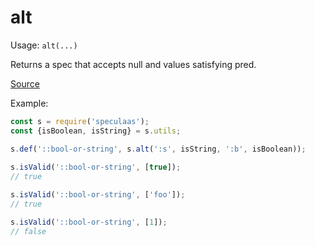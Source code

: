 alt
=====

Usage: ```alt(...)```

Returns a spec that accepts null and values satisfying pred.

[Source](https://github.com/mrijk/speculaas/blob/master/lib/alt.js)

Example:

```js
const s = require('speculaas');
const {isBoolean, isString} = s.utils;

s.def('::bool-or-string', s.alt(':s', isString, ':b', isBoolean));
    
s.isValid('::bool-or-string', [true]);
// true

s.isValid('::bool-or-string', ['foo']);
// true

s.isValid('::bool-or-string', [1]);
// false
```
